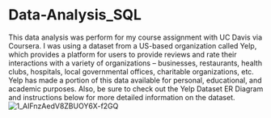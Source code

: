 # Data-Analysis_SQL
This data analysis was perform for my course assignment with UC Davis via Coursera. I was using a dataset from a US-based organization called Yelp, which provides a platform for users to provide reviews and rate their interactions with a variety of organizations – businesses, restaurants, health clubs, hospitals, local governmental offices, charitable organizations, etc. Yelp has made a portion of this data available for personal, educational, and academic purposes.
Also, be sure to check out the Yelp Dataset ER Diagram and instructions below for more detailed information on the dataset.
![1_AIFnzAedV8ZBUOY6X-f2GQ](https://user-images.githubusercontent.com/110964962/185071183-12794310-82d9-4def-b4b4-a2ab3eb72c00.png)
